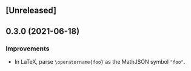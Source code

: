## [Unreleased]

## 0.3.0 (2021-06-18)

### Improvements

- In LaTeX, parse `\operatorname{foo}` as the MathJSON symbol `"foo"`.
